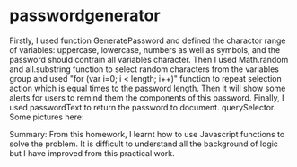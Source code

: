 # passwordgenerator
Firstly, I used function GeneratePassword and defined the charactor range of variables: uppercase, lowercase, numbers as well as symbols, and the password should contrain all variables character.
Then I used Math.random and all.substring function to select random characters from the variables group and used "for (var i=0; i < length; i++)" function to repeat selection action which is equal times to the password length. 
Then it will show some alerts for users to remind them the components of this password.
Finally, I used passwordText to return the password to document. querySelector.
Some pictures here:

Summary:
From this homework, I learnt how to use Javascript functions to solve the problem. It is difficult to understand all the background of logic but I have improved from this practical work.

